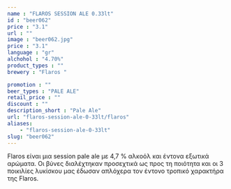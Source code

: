 ```yaml
---
name : "FLAROS SESSION ALE 0.33lt"
id : "beer062"
price : "3.1"
url : ""
image : "beer062.jpg"
price : "3.1"
language : "gr"
alchohol : "4.70%"
product_types : ""
brewery : "Flaros "

promotion : ""
beer_types : "PALE ALE"
retail_price : ""
discount : ""
description_short : "Pale Ale"
url: "flaros-session-ale-0-33lt/flaros"
aliases: 
    - "flaros-session-ale-0-33lt"
slug: "beer062"
---
```


Flaros είναι μια session pale ale με 4,7 % αλκοόλ και έντονα εξωτικά αρώματα. Οι βύνες διαλέχτηκαν προσεχτικά ως προς τη ποιότητα και οι 3 ποικιλίες λυκίσκου μας έδωσαν απλόχερα τον έντονο τροπικό χαρακτήρα της Flaros.